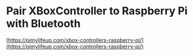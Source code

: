 # Pair XBoxController to Raspberry Pi with Bluetooth

[https://pimylifeup.com/xbox-controllers-raspberry-pi/](https://pimylifeup.com/xbox-controllers-raspberry-pi/)
